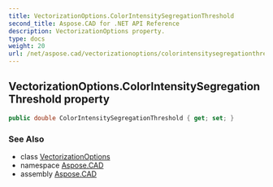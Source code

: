 ```yaml
---
title: VectorizationOptions.ColorIntensitySegregationThreshold
second_title: Aspose.CAD for .NET API Reference
description: VectorizationOptions property. 
type: docs
weight: 20
url: /net/aspose.cad/vectorizationoptions/colorintensitysegregationthreshold/
---
```

## VectorizationOptions.ColorIntensitySegregationThreshold property

```csharp
public double ColorIntensitySegregationThreshold { get; set; }
```

### See Also

* class [VectorizationOptions](../)
* namespace [Aspose.CAD](../../../aspose.cad/)
* assembly [Aspose.CAD](../../../)


